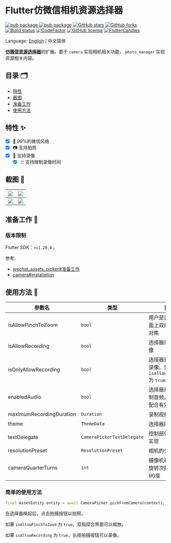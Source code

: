 # Flutter仿微信相机资源选择器

[![pub package](https://img.shields.io/pub/v/wechat_camera_picker?logo=dart&label=%E7%A8%B3%E5%AE%9A%E7%89%88&style=flat-square)](https://pub.flutter-io.cn/packages/wechat_camera_picker)
[![pub package](https://img.shields.io/pub/v/wechat_camera_picker?color=42a012&include_prereleases&label=%E5%BC%80%E5%8F%91%E7%89%88&logo=dart&style=flat-square)](https://pub.flutter-io.cn/packages/wechat_camera_picker)
[![GitHub stars](https://img.shields.io/github/stars/fluttercandies/flutter_wechat_camera_picker?logo=github&style=flat-square)](https://github.com/fluttercandies/flutter_wechat_camera_picker/stargazers)
[![GitHub forks](https://img.shields.io/github/forks/fluttercandies/flutter_wechat_camera_picker?logo=github&style=flat-square)](https://github.com/fluttercandies/flutter_wechat_camera_picker/network)
[![Build status](https://img.shields.io/github/workflow/status/fluttercandies/flutter_wechat_camera_picker/Build%20test?label=%E7%8A%B6%E6%80%81&logo=github&style=flat-square)](https://github.com/fluttercandies/flutter_wechat_camera_picker/actions?query=workflow%3A%22Build+test%22)
[![CodeFactor](https://img.shields.io/codefactor/grade/github/fluttercandies/flutter_wechat_camera_picker?logo=codefactor&label=%E4%BB%A3%E7%A0%81%E8%B4%A8%E9%87%8F&logoColor=%23ffffff&style=flat-square)](https://www.codefactor.io/repository/github/fluttercandies/flutter_wechat_camera_picker)
[![GitHub license](https://img.shields.io/github/license/fluttercandies/flutter_wechat_camera_picker?style=flat-square&label=%E5%8D%8F%E8%AE%AE)](https://github.com/fluttercandies/flutter_wechat_camera_picker/blob/master/LICENSE)
<a target="_blank" href="https://jq.qq.com/?_wv=1027&k=5bcc0gy"><img border="0" src="https://pub.idqqimg.com/wpa/images/group.png" alt="FlutterCandies" title="FlutterCandies"></a>

Language: [English](README.md) | 中文简体

[**仿微信资源选择器**](https://fluttercandies.github.io/flutter_wechat_assets_picker)的扩展。基于 `camera` 实现相机相关功能， `photo_manager` 实现资源相关内容。

## 目录 🗂

* [特性](#特性-)
* [截图](#截图-)
* [准备工作](#准备工作-)
* [使用方法](#使用方法-)

## 特性 ✨

- [x] 💚 99%的微信风格
- [x] 📷 支持拍照
- [x] 🎥 支持录像
  - [x] ⏱ 支持限制录像时间

## 截图 📸

| ![](https://tva1.sinaimg.cn/large/007S8ZIlgy1ggtt6yrdqej30u01t017w.jpg) | ![](https://tva1.sinaimg.cn/large/007S8ZIlgy1ggtt6yh3x4j30u01t0wuo.jpg) |
| ----------------------------------------------------------------------- | ----------------------------------------------------------------------- |
| ![](https://tva1.sinaimg.cn/large/007S8ZIlgy1ggtt6z1h7xj30u01t01kx.jpg) | ![](https://tva1.sinaimg.cn/large/007S8ZIlgy1ggtt6zarvhj30u01t0x5f.jpg) |

## 准备工作 🍭

### 版本限制

Flutter SDK：`>=1.20.0` 。

参考:
- [wechat_assets_picker#准备工作](https://github.com/fluttercandies/flutter_wechat_assets_picker/blob/master/README-ZH.md#preparing-for-use-)
- [camera#installation](https://pub.dev/packages/camera#installation)

## 使用方法 📖

| 参数名                   | 类型                           | 描述                                                              | 默认值                                 |
| ------------------------ | ------------------------------ | ----------------------------------------------------------------- | -------------------------------------- |
| isAllowPinchToZoom       | `bool`                         | 用户是否可以在界面上双指缩放相机对焦                                | `true`                                 |
| isAllowRecording         | `bool`                         | 选择器是否可以录像                                                | `false`                                |
| isOnlyAllowRecording     | `bool`                         | 选择器是否仅可以录像。只在 `isAllowRecording`  为 `true` 时有效。 | `false`                                |
| enabledAudio             | `bool`                         | 选择器是否需要录制音频。只于录像配合有效。                           | `true`                                |
| maximumRecordingDuration | `Duration`                     | 录制视频最长时长                                                  | `const Duration(seconds: 15)`          |
| theme                    | `ThemeData`                    | 选择器的主题                                                      | `CameraPicker.themeData(C.themeColor)` |
| textDelegate             | `CameraPickerTextDelegate`     | 控制部件中的文字实现                                              | `DefaultCameraPickerTextDelegate`      |
| resolutionPreset         | `ResolutionPreset`             | 相机的分辨率预设                                                  | `ResolutionPreset.max`                 |
| cameraQuarterTurns       | `int`                          | 摄像机视图顺时针旋转次数，每次90度                                | `0`                                    |

### 简单的使用方法

```dart
final AssetEntity entity = await CameraPicker.pickFromCamera(context);
```

在选择器唤起后，点击拍摄按钮以拍照。

如果 `isAllowPinchToZoom` 为 `true`，双指捏合界面可以缩放。

如果 `isAllowRecording` 为 `true`，长按拍摄按钮可以录像。
